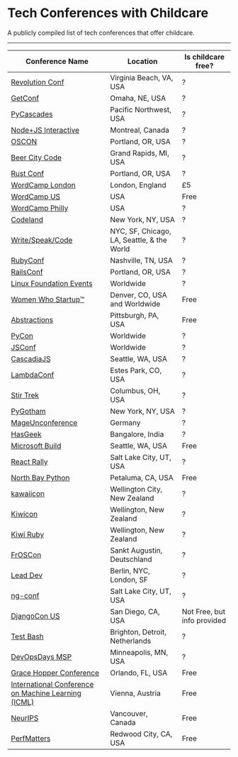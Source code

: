 # Tech Conferences with Childcare
A publicly compiled list of tech conferences that offer childcare.

-------------

| Conference Name | Location | Is childcare free? |
| ------------- | -------------| ------------- |
| [Revolution Conf](revolutionconf.com) | Virginia Beach, VA, USA | ? |
| [GetConf](getconfomaha.com) | Omaha, NE, USA | ? | 
| [PyCascades](2020.pycascades.com) | Pacific Northwest, USA | ? | 
| [Node+JS Interactive](https://events19.linuxfoundation.org/events/nodejs-interactive-2019/) | Montreal, Canada | ? | 
| [OSCON](https://conferences.oreilly.com/oscon/oscon-or) | Portland, OR, USA | ? | 
| [Beer City Code](beercitycode.com) | Grand Rapids, MI, USA | ? | 
| [Rust Conf](https://rustconf.com/) | Portland, OR, USA | ? | 
| [WordCamp London](https://2020.london.wordcamp.org/) | London, England | £5 | 
| [WordCamp US](https://2020.us.wordcamp.org/) | USA | Free | 
| [WordCamp Philly](2019.philadelphia.wordcamp.org) | USA | ? | 
| [Codeland](codelandconf.com) | New York, NY, USA | ? | 
| [Write/Speak/Code](writespeakcode.com) | NYC, SF, Chicago, LA, Seattle, & the World | ? | 
| [RubyConf](rubyconf.org) | Nashville, TN, USA | ? | 
| [RailsConf](railsconf.org) | Portland, OR, USA | ? | 
| [Linux Foundation Events](https://events.linuxfoundation.org) | Worldwide | ? | 
| [Women Who Startup™](womenwhostartup.com) | Denver, CO, USA and Worldwide | Free | 
| [Abstractions](abstractions.io) | Pittsburgh, PA, USA | Free | 
| [PyCon](https://pycon.org/) | Worldwide | ? | 
| [JSConf](https://jsconf.com/) | Worldwide | ? |
| [CascadiaJS](2020.cascadiajs.com) | Seattle, WA, USA | ? |
| [LambdaConf](lambdaconf.zohobackstage.com/LambdaConf2020) | Estes Park, CO, USA | ? |
| [Stir Trek](stirtrek.com) | Columbus, OH, USA | ? |
| [PyGotham](pygotham.org) | New York, NY, USA | ? |
| [MageUnconference](mageunconference.org) | Germany | ? |
| [HasGeek](hasgeek.com) | Bangalore, India | ? |
| [Microsoft Build](https://www.microsoft.com/en-us/build) | Seattle, WA, USA | Free |
| [React Rally](reactrally.com) | Salt Lake City, UT, USA | ? |
| [North Bay Python](northbaypython.org) | Petaluma, CA, USA | Free |
| [kawaiicon](kawaiicon.org) | Wellington City, New Zealand | ? |
| [Kiwicon](KIWICON.ORG) | Wellington, New Zealand | ? |
| [Kiwi Ruby](kiwi.ruby.nz) | Wellington, New Zealand | ? |
| [FrOSCon](froscon.org) | Sankt Augustin, Deutschland | ? |
| [Lead Dev](https://theleaddeveloper.com/) | Berlin, NYC, London, SF | ? |
| [ng-conf](ng-conf.org) | Salt Lake City, UT, USA | ? |
| [DjangoCon US](https://2019.djangocon.us/) | San Diego, CA, USA | Not Free, but info provided |
| [Test Bash](https://www.ministryoftesting.com/testbash) | Brighton, Detroit, Netherlands | ? |
| [DevOpsDays MSP](https://devopsdays.org/events/2019-minneapolis/welcome/) | Minneapolis, MN, USA | ? |
| [Grace Hopper Conference](https://ghc.anitab.org/) | Orlando, FL, USA | Free |
| [International Conference on Machine Learning (ICML)](https://icml.cc/) | Vienna, Austria | Free |
| [NeurIPS](https://nips.cc/) | Vancouver, Canada | Free |
| [PerfMatters](https://perfmattersconf.com/) | Redwood City, CA, USA | Free |
